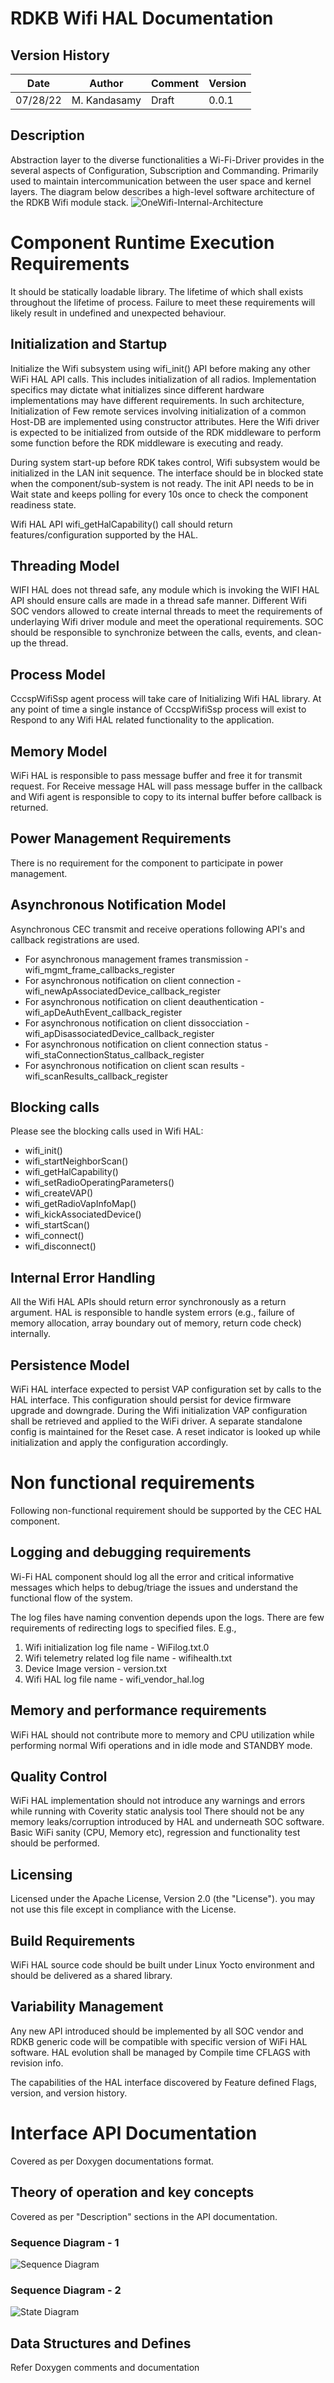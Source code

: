 
# RDKB Wifi HAL Documentation

## Version History

| Date | Author | Comment | Version |
| --- | --- | --- | --- |
| 07/28/22 | M. Kandasamy | Draft | 0.0.1 |

## Description
 Abstraction layer to the diverse functionalities a Wi-Fi-Driver provides in the several aspects of Configuration, Subscription and Commanding. Primarily used to maintain intercommunication between the user space and kernel layers. 
 The diagram below describes a high-level software architecture of the RDKB Wifi module stack.
![OneWifi-Internal-Architecture](images/OneWifi-Internal-Architecture.png)

# Component Runtime Execution Requirements

It should be statically loadable library. The lifetime of which shall exists throughout the lifetime of process.
Failure to meet these requirements will likely result in undefined and unexpected behaviour.

## Initialization and Startup

Initialize the Wifi subsystem using wifi_init() API before making any other WiFi HAL API calls. This includes initialization of all radios. Implementation specifics may dictate what initializes since different hardware implementations may have different requirements. In such architecture, Initialization of Few remote services involving initialization of a common Host-DB are implemented using constructor attributes. Here the Wifi driver is expected to be initialized from outside of the RDK middleware to perform some function before the RDK middleware is executing and ready.

During system start-up before RDK takes control, Wifi subsystem would be initialized in the LAN init sequence. The interface should be in blocked state when the component/sub-system is not ready. The init API needs to be in Wait state and keeps polling for every 10s once to check the component readiness state.

Wifi HAL API wifi_getHalCapability() call should return features/configuration supported by the HAL.

## Threading Model

WIFI HAL does not thread safe, any module which is invoking the WIFI HAL API
should ensure calls are made in a thread safe manner.
Different Wifi SOC vendors allowed to create internal threads to meet the requirements of underlaying Wifi driver module and meet the operational requirements. SOC should be responsible to synchronize between the calls, events, and clean-up the thread.

## Process Model

CccspWifiSsp agent process will take care of Initializing Wifi HAL library. At any point of time a single instance of CccspWifiSsp process will exist to Respond to any Wifi HAL related functionality to the application.

## Memory Model

WiFi HAL is responsible to pass message buffer and free it for transmit request. For Receive message HAL will pass message buffer in the callback and Wifi agent is responsible to copy to its internal buffer before callback is returned.

## Power Management Requirements

There is no requirement for the component to participate in power management.

## Asynchronous Notification Model

Asynchronous CEC transmit and receive operations following API's and callback registrations are used.
- For asynchronous management frames transmission - wifi_mgmt_frame_callbacks_register  
- For asynchronous notification on client connection - wifi_newApAssociatedDevice_callback_register
- For asynchronous notification on client deauthentication - wifi_apDeAuthEvent_callback_register
- For asynchronous notification on client dissocciation - wifi_apDisassociatedDevice_callback_register
- For asynchronous notification on client connection status - wifi_staConnectionStatus_callback_register
- For asynchronous notification on client scan results - wifi_scanResults_callback_register

## Blocking calls

Please see the blocking calls used in Wifi HAL:
- wifi_init()
- wifi_startNeighborScan()
- wifi_getHalCapability()
- wifi_setRadioOperatingParameters()
- wifi_createVAP()
- wifi_getRadioVapInfoMap()
- wifi_kickAssociatedDevice()
- wifi_startScan()
- wifi_connect()
- wifi_disconnect()

## Internal Error Handling

All the Wifi HAL APIs should return error synchronously as a return argument. HAL is responsible to handle system errors (e.g., failure of memory allocation, array boundary out of memory, return code check) internally.

## Persistence Model

WiFi HAL interface expected to persist VAP configuration set by calls to the HAL interface. This configuration should persist for device firmware upgrade and downgrade.
During the Wifi initialization VAP configuration shall be retrieved and applied to the WiFi driver.
A separate standalone config is maintained for the Reset case. A reset indicator is looked up while initialization and apply the configuration accordingly.

# Non functional requirements

Following non-functional requirement should be supported by the CEC HAL component.

## Logging and debugging requirements

Wi-Fi HAL component should log all the error and critical informative messages which helps to debug/triage the issues and understand the functional flow of the system.

The log files have naming convention depends upon the logs. There are few requirements of redirecting logs to specified files.
E.g.,
 1. Wifi initialization log file name - WiFilog.txt.0
 2. Wifi telemetry related log file name - wifihealth.txt
 3. Device Image version - version.txt
 4. Wifi HAL log file name - wifi_vendor_hal.log

## Memory and performance requirements

WiFi HAL should not contribute more to memory and CPU utilization while performing normal Wifi operations and in idle mode and STANDBY mode.

## Quality Control

WiFi HAL implementation should not introduce any warnings and errors while running with Coverity static analysis tool
There should not be any memory leaks/corruption introduced by HAL and underneath SOC software.
Basic WiFi sanity (CPU, Memory etc), regression and functionality test should be performed. 

## Licensing

 Licensed under the Apache License, Version 2.0 (the "License").
 you may not use this file except in compliance with the License.

## Build Requirements

WiFi HAL source code should be built under Linux Yocto environment and should be delivered as a shared library.

## Variability Management

Any new API introduced should be implemented by all SOC vendor and RDKB generic code will be compatible with specific version of WiFi HAL software. HAL evolution shall be managed by Compile time CFLAGS with revision info.

The capabilities of the HAL interface discovered by Feature defined Flags, version, and version history.

# Interface API Documentation

Covered as per Doxygen documentations format.

## Theory of operation and key concepts

Covered as per "Description" sections in the API documentation.

### Sequence Diagram - 1
![Sequence Diagram](images/Message_Sequence_Diagram.png)

### Sequence Diagram - 2 
![State Diagram](images/plantuml221250850097517383.png)

## Data Structures and Defines

 Refer Doxygen comments and documentation


